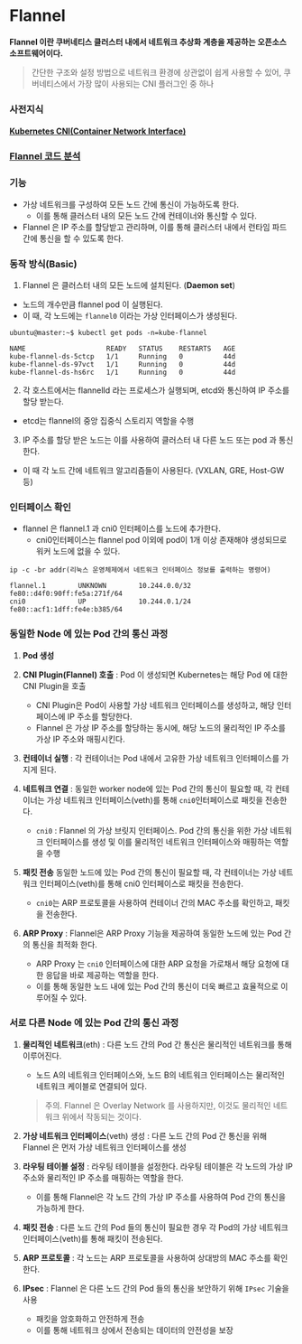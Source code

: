 # Flannel
**Flannel 이란 쿠버네티스 클러스터 내에서 네트워크 추상화 계층을 제공하는 오픈소스 소프트웨어이다.**
> 간단한 구조와 설정 방법으로 네트워크 환경에 상관없이 쉽게 사용할 수 있어, 쿠버네티스에서 가장 많이 사용되는 CNI 플러그인 중 하나

### 사전지식
#### [Kubernetes CNI(Container Network Interface)](https://github.com/royroyee/gonet/tree/main/kubernetes/cni)

### [Flannel 코드 분석](https://github.com/royroyee/gonet/tree/main/kubernetes/flannel/code-analysis)


### 기능
- 가상 네트워크를 구성하여 모든 노드 간에 통신이 가능하도록 한다.
  - 이를 통해 클러스터 내의 모든 노드 간에 컨테이너와 통신할 수 있다.
- Flannel 은 IP 주소를 할당받고 관리하며, 이를 통해 클러스터 내에서 런타임 파드 간에 통신을 할 수 있도록 한다.

### 동작 방식(Basic)
1. Flannel 은 클러스터 내의 모든 노드에 설치된다. (**Daemon set**)
  - 노드의 개수만큼 flannel pod 이 실행된다.
  - 이 때, 각 노드에는 `flannel0` 이라는 가상 인터페이스가 생성된다.
  ```
  ubuntu@master:~$ kubectl get pods -n=kube-flannel
  
  NAME                    READY   STATUS    RESTARTS   AGE
  kube-flannel-ds-5ctcp   1/1     Running   0          44d
  kube-flannel-ds-97vct   1/1     Running   0          44d
  kube-flannel-ds-hs6rc   1/1     Running   0          44d
  ```
  
2. 각 호스트에서는 flannelId 라는 프로세스가 실행되며, etcd와 통신하여 IP 주소를 할당 받는다.
  - etcd는 flannel의 중앙 집중식 스토리지 역할을 수행
3. IP 주소를 할당 받은 노드는 이를 사용하여 클러스터 내 다른 노드 또는 pod 과 통신한다.
  - 이 때 각 노드 간에 네트워크 알고리즘들이 사용된다. (VXLAN, GRE, Host-GW 등)

### 인터페이스 확인
- flannel 은 flannel.1 과 cni0 인터페이스를 노드에 추가한다.
  - cni0인터페이스는 flannel pod 이외에 pod이 1개 이상 존재해야 생성되므로 워커 노드에 없을 수 있다.
```
ip -c -br addr(리눅스 운영체제에서 네트워크 인터페이스 정보를 출력하는 명령어)

flannel.1        UNKNOWN        10.244.0.0/32 fe80::d4f0:90ff:fe5a:271f/64 
cni0             UP             10.244.0.1/24 fe80::acf1:1dff:fe4e:b385/64 
```


### 동일한 Node 에 있는 Pod 간의 통신 과정

1. **Pod 생성**


2. **CNI Plugin(Flannel) 호출** : Pod 이 생성되면 Kubernetes는 해당 Pod 에 대한 CNI Plugin을 호출
   - CNI Plugin은 Pod이 사용할 가상 네트워크 인터페이스를 생성하고, 해당 인터페이스에 IP 주소를 할당한다.
   - Flannel 은 가상 IP 주소를 할당하는 동시에, 해당 노드의 물리적인 IP 주소를 가상 IP 주소와 매핑시킨다.


3. **컨테이너 실행** : 각 컨테이너는 Pod 내에서 고유한 가상 네트워크 인터페이스를 가지게 된다.


4. **네트워크 연결** : 동일한 worker node에 있는 Pod 간의 통신이 필요할 때, 각 컨테이너는 가상 네트워크 인터페이스(veth)를 통해 `cni0`인터페이스로 패킷을 전송한다.
   - `cni0` : Flannel 의 가상 브릿지 인터페이스. Pod 간의 통신을 위한 가상 네트워크 인터페이스를 생성 및 이를 물리적인 네트워크 인터페이스와 매핑하는 역할을 수행


5. **패킷 전송** 동일한 노드에 있는 Pod 간의 통신이 필요할 때, 각 컨테이너는 가상 네트워크 인터페이스(veth)를 통해 cni0 인터페이스로 패킷을 전송한다. 
   - `cni0`는 ARP 프로토콜을 사용하여 컨테이너 간의 MAC 주소를 확인하고, 패킷을 전송한다.


6. **ARP Proxy** : Flannel은 ARP Proxy 기능을 제공하여 동일한 노드에 있는 Pod 간의 통신을 최적화 한다.
   - ARP Proxy 는 `cni0` 인터페이스에 대한 ARP 요청을 가로채서 해당 요청에 대한 응답을 바로 제공하는 역할을 한다.
   - 이를 통해 동일한 노드 내에 있는 Pod 간의 통신이 더욱 빠르고 효율적으로 이루어질 수 있다.

### 서로 다른 Node 에 있는 Pod 간의 통신 과정

1. **물리적인 네트워크**(eth) : 다른 노드 간의 Pod 간 통신은 물리적인 네트워크를 통해 이루어진다.
   - 노드 A의 네트워크 인터페이스와, 노드 B의 네트워크 인터페이스는 물리적인 네트워크 케이블로 연결되어 있다.
   > 주의. Flannel 은 Overlay Network 를 사용하지만, 이것도 물리적인 네트워크 위에서 작동되는 것이다.


2. **가상 네트워크 인터페이스**(veth) 생성 : 다른 노드 간의 Pod 간 통신을 위해 Flannel 은 먼저 가상 네트워크 인터페이스를 생성


3. **라우팅 테이블 설정** : 라우팅 테이블을 설정한다. 라우팅 테이블은 각 노드의 가상 IP 주소와 물리적인 IP 주소를 매핑하는 역할을 한다.
    - 이를 통해 Flannel은 각 노드 간의 가상 IP 주소를 사용하여 Pod 간의 통신을 가능하게 한다.


4. **패킷 전송** : 다른 노드 간의 Pod 들의 통신이 필요한 경우 각 Pod의 가상 네트워크 인터페이스(veth)를 통해 패킷이 전송된다.


5. **ARP 프로토콜** : 각 노드는 ARP 프로토콜을 사용하여 상대방의 MAC 주소를 확인한다.


6. **IPsec** : Flannel 은 다른 노드 간의 Pod 들의 통신을 보안하기 위해 `IPsec` 기술을 사용
   - 패킷을 암호화하고 안전하게 전송
   - 이를 통해 네트워크 상에서 전송되는 데이터의 안전성을 보장